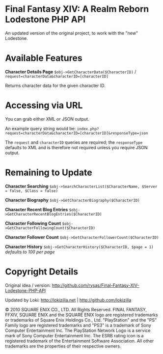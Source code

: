 Final Fantasy XIV: A Realm Reborn Lodestone PHP API
==============================================

An updated version of the original project, to work with the "new" Lodestone.

Available Features
==============================================
**Character Details Page**
`$obj->GetCharacterData($CharacterID)` / `request=characterData&characterID=[characterID]`

Returns character data for the given character ID.

Accessing via URL
==============================================
You can grab either XML or JSON output.

An example query string would be:
`index.php?request=characterData&characterID=[characterID]&responseType=json`

The `request` and `characterID` queries are required; the `responseType` defaults to XML and is therefore not required unless you require JSON output.

Remaining to Update
==============================================
**Character Searching**
`$obj->SearchCharacterList($CharacterName, $Server = false, $Class = false)`

**Character Biography**
`$obj->GetCharacterBiography($CharacterID)`

**Character Recent Blog Entries**
`$obj->GetCharacterRecentBlogEntries($CharacterID)`

**Character Following Count**
`$obj->GetCharacterFollowingCount($CharacterID)`

**Character Follower Count**
`$obj->GetCharacterFollowerCount($CharacterID)`

**Character History**
`$obj->GetCharacterHistory($CharacterID, $page = 1)` *defaults to 100 per page* 

Copyright Details
==============================================
Original idea / version: http://github.com/rysas/Final-Fantasy-XIV-Lodestone-PHP-API

Updated by Loki: http://lokizilla.net | http://github.com/lokizilla

© 2010 SQUARE ENIX CO., LTD. All Rights Reserved. FINAL FANTASY, FFXIV, SQUARE ENIX and the SQUARE ENIX logo are registered trademarks or trademarks of Square Enix Holdings Co., Ltd. "PlayStation" and the "PS" Family logo are registered trademarks and "PS3" is a trademark of Sony Computer Entertainment Inc. The PlayStation Network Logo is a service mark of Sony Computer Entertainment Inc. The ESRB rating icon is a registered trademark of the Entertainment Software Association. All other trademarks are the properties of their respective owners.
